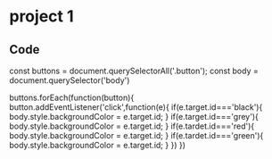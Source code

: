 # project 1
## Code
const buttons = document.querySelectorAll('.button');
const body = document.querySelector('body')

buttons.forEach(function(button){
    button.addEventListener('click',function(e){
        if(e.target.id==='black'){
            body.style.backgroundColor = e.target.id;
        }
        if(e.target.id==='grey'){
            body.style.backgroundColor = e.target.id;
        }
        if(e.tardet.id==='red'){
            body.style.backgroundColor = e.target.id;
        }
        if(e.tardet.id==='green'){
            body.style.backgroundColor = e.target.id;
        }
    })
})